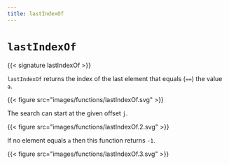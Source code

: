 ```yaml
---
title: lastIndexOf
---
```


# `lastIndexOf`

{{< signature lastIndexOf >}}

`lastIndexOf` returns the index of the last element that equals (`==`) the value `a`.

{{< figure src="images/functions/lastIndexOf.svg" >}}

The search can start at the given offset `j`.

{{< figure src="images/functions/lastIndexOf.2.svg" >}}

If no element equals `a` then this function returns `-1`.

{{< figure src="images/functions/lastIndexOf.3.svg" >}}
